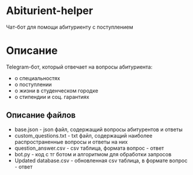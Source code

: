 # Abiturient-helper
Чат-бот для помощи абитуриенту с поступлением
# Описание
Telegram-бот, который отвечает на вопросы абитуриента:
- о специальностях
- о поступлении
- о жизни в студенческом городке
- о стипендии и соц. гарантиях
## Описание файлов
- base.json - json файл, содержащий вопросы абитурентов и ответы
- custom_questions.txt - txt файл, содержащий наиболее распространенные вопросы и ответы на них
- question_answer.csv - csv таблица, формата вопрос - ответ
- bot.py - код с тг ботом и алгоритмом для обработки запросов
- Updated database.csv - обновленная csv таблица, в формате вопрос - ответ
